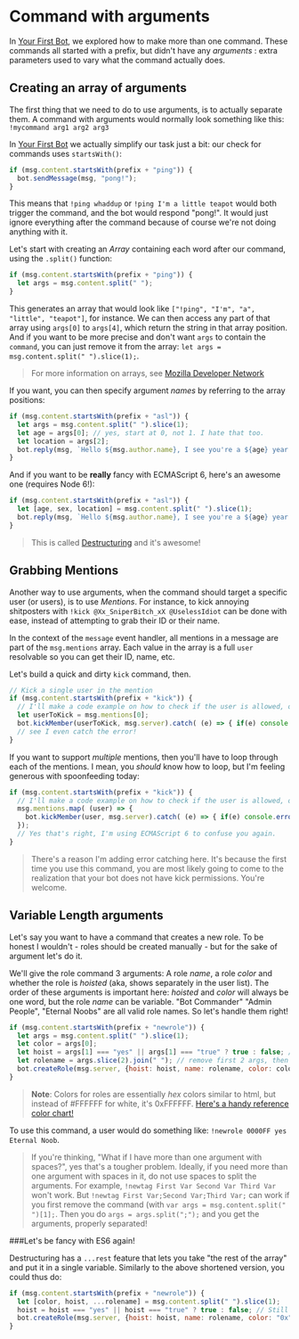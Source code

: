 # Command with arguments

In [Your First Bot](../coding-walkthroughs/your_basic_bot.md), we explored how to make more than one command. These commands all started with a prefix, but didn't have any *arguments* : extra parameters used to vary what the command actually does.

## Creating an array of arguments

The first thing that we need to do to use arguments, is to actually separate them. A command with arguments would normally look something like this: 
`!mycommand arg1 arg2 arg3`

In [Your First Bot](../coding-walkthroughs/your_basic_bot.md) we actually simplify our task just a bit: our check for commands uses `startsWith()`: 

```js
if (msg.content.startsWith(prefix + "ping")) {
  bot.sendMessage(msg, "pong!");
} 
```

This means that `!ping whaddup` or `!ping I'm a little teapot` would both trigger the command, and the bot would respond "pong!". It would just ignore everything after the command because of course we're not doing anything with it.

Let's start with creating an *Array* containing each word after our command, using the `.split()` function: 

```js
if (msg.content.startsWith(prefix + "ping")) {
  let args = msg.content.split(" ");
} 
```

This generates an array that would look like `["!ping", "I'm", "a", "little", "teapot"]`, for instance. We can then access any part of that array using `args[0]` to `args[4]`, which return the string in that array position. And if you want to be more precise and don't want `args` to contain the `command`, you can just remove it from the array: `let args = msg.content.split(" ").slice(1);`. 

> For more information on arrays, see [Mozilla Developer Network](https://developer.mozilla.org/en-US/docs/Web/JavaScript/Reference/Global_Objects/Array)

If you want, you can then specify argument *names* by referring to the array positions: 

```js
if (msg.content.startsWith(prefix + "asl")) {
  let args = msg.content.split(" ").slice(1);
  let age = args[0]; // yes, start at 0, not 1. I hate that too.
  let location = args[2];
  bot.reply(msg, `Hello ${msg.author.name}, I see you're a ${age} year old ${sex} from ${location}. Wanna date?`);
} 
```

And if you want to be **really** fancy with ECMAScript 6, here's an awesome one (requires Node 6!):
```js
if (msg.content.startsWith(prefix + "asl")) {
  let [age, sex, location] = msg.content.split(" ").slice(1);
  bot.reply(msg, `Hello ${msg.author.name}, I see you're a ${age} year old ${sex} from ${location}. Wanna date?`);
} 
```

> This is called [Destructuring](https://developer.mozilla.org/en/docs/Web/JavaScript/Reference/Operators/Destructuring_assignment) and it's awesome! 

## Grabbing Mentions

Another way to use arguments, when the command should target a specific user (or users), is to use *Mentions*. For instance, to kick annoying shitposters with `!kick @Xx_SniperBitch_xX @UselessIdiot` can be done with ease, instead of attempting to grab their ID or their name.

In the context of the `message` event handler, all mentions in a message are part of the `msg.mentions` array. Each value in the array is a full `user` resolvable so you can get their ID, name, etc. 

Let's build a quick and dirty `kick` command, then.

```js
// Kick a single user in the mention
if (msg.content.startsWith(prefix + "kick")) {
  // I'll make a code example on how to check if the user is allowed, one day!
  let userToKick = msg.mentions[0];
  bot.kickMember(userToKick, msg.server).catch( (e) => { if(e) console.error(e) });
  // see I even catch the error!
} 
```

If you want to support *multiple* mentions, then you'll have to loop through each of the mentions. I mean, you *should* know how to loop, but I'm feeling generous with spoonfeeding today: 

```js
if (msg.content.startsWith(prefix + "kick")) {
  // I'll make a code example on how to check if the user is allowed, one day!
  msg.mentions.map( (user) => {
    bot.kickMember(user, msg.server).catch( (e) => { if(e) console.error(e) });
  });
  // Yes that's right, I'm using ECMAScript 6 to confuse you again.
} 
```

> There's a reason I'm adding error catching here. It's because the first time you use this command, you are most likely going to come to the realization that your bot does not have kick permissions. You're welcome.

## Variable Length arguments

Let's say you want to have a command that creates a new role. To be honest I wouldn't - roles should be created manually - but for the sake of argument let's do it.

We'll give the role command 3 arguments: A role *name*, a role *color* and whether the role is *hoisted* (aka, shows separately in the user list). The order of these arguments is important here: *hoisted* and *color* will always be one word, but the role *name* can be variable. "Bot Commander" "Admin People", "Eternal Noobs" are all valid role names. So let's handle them right!

```js
if (msg.content.startsWith(prefix + "newrole")) {
  let args = msg.content.split(" ").slice(1);
  let color = args[0];
  let hoist = args[1] === "yes" || args[1] === "true" ? true : false; // google "ternary if javascript"
  let rolename = args.slice(2).join(" "); // remove first 2 args, then join array with a space
  bot.createRole(msg.server, {hoist: hoist, name: rolename, color: color}).catch( (e) => { if(e) console.error(e) });
} 
```

> **Note**: Colors for roles are essentially *hex* colors similar to html, but instead of #FFFFFF for white, it's 0xFFFFFF. [Here's a handy reference color chart!](http://www.nthelp.com/colorcodes.htm)

To use this command, a user would do something like: `!newrole 0000FF yes Eternal Noob`. 

> If you're thinking, "What if I have more than one argument with spaces?", yes that's a tougher problem. Ideally, if you need more than one argument with spaces in it, do not use spaces to split the arguments. For example, `!newtag First Var Second Var Third Var` won't work. But `!newtag First Var;Second Var;Third Var;` can work if you first remove the command (with `var args = msg.content.split(" ")[1];`. Then you do `args = args.split(";");` and you get the arguments, properly separated!

###Let's be fancy with ES6 again!

Destructuring has a `...rest` feature that lets you take "the rest of the array" and put it in a single variable. Similarly to the above shortened version, you could thus do:

```js
if (msg.content.startsWith(prefix + "newrole")) {
  let [color, hoist, ...rolename] = msg.content.split(" ").slice(1);
  hoist = hoist === "yes" || hoist === "true" ? true : false; // Still gotta do this check!
  bot.createRole(msg.server, {hoist: hoist, name: rolename, color: "0x"+color}).catch( (e) => { if(e) console.error(e) });
} 
```
